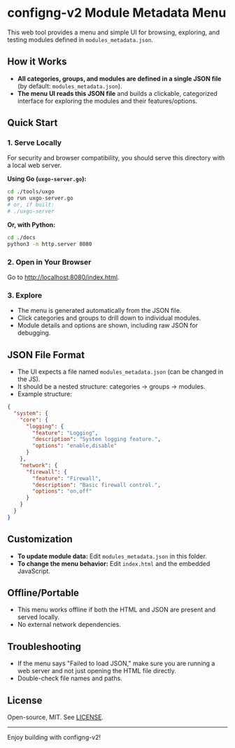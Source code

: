 # configng-v2 Module Metadata Menu

This web tool provides a menu and simple UI for browsing, exploring, and testing modules defined in `modules_metadata.json`.

## How it Works

- **All categories, groups, and modules are defined in a single JSON file** (by default: `modules_metadata.json`).
- **The menu UI reads this JSON file** and builds a clickable, categorized interface for exploring the modules and their features/options.

## Quick Start

### 1. Serve Locally

For security and browser compatibility, you should serve this directory with a local web server.

**Using Go (`uxgo-server.go`):**
```sh
cd ./tools/uxgo
go run uxgo-server.go
# or, if built:
# ./uxgo-server
```
**Or, with Python:**
```sh
cd ./docs
python3 -m http.server 8080
```

### 2. Open in Your Browser

Go to [http://localhost:8080/index.html](http://localhost:8080/index.html).

### 3. Explore

- The menu is generated automatically from the JSON file.
- Click categories and groups to drill down to individual modules.
- Module details and options are shown, including raw JSON for debugging.

## JSON File Format

- The UI expects a file named `modules_metadata.json` (can be changed in the JS).
- It should be a nested structure: categories → groups → modules.
- Example structure:
```json
{
  "system": {
    "core": {
      "logging": {
        "feature": "Logging",
        "description": "System logging feature.",
        "options": "enable,disable"
      }
    },
    "network": {
      "firewall": {
        "feature": "Firewall",
        "description": "Basic firewall control.",
        "options": "on,off"
      }
    }
  }
}
```

## Customization

- **To update module data:** Edit `modules_metadata.json` in this folder.
- **To change the menu behavior:** Edit `index.html` and the embedded JavaScript.

## Offline/Portable

- This menu works offline if both the HTML and JSON are present and served locally.
- No external network dependencies.

## Troubleshooting

- If the menu says "Failed to load JSON," make sure you are running a web server and not just opening the HTML file directly.
- Double-check file names and paths.

## License

Open-source, MIT. See [LICENSE](LICENSE).

---

Enjoy building with configng-v2!